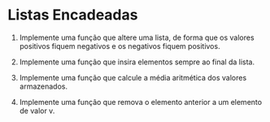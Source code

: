 # Listas Encadeadas
 
1. Implemente uma função que altere uma lista, de forma que os valores positivos fiquem negativos e os
negativos fiquem positivos. 

2. Implemente uma função que insira elementos sempre ao final da lista. 

3. Implemente uma função que calcule a média aritmética dos valores armazenados.

4. Implemente uma função que remova o elemento anterior a um elemento de valor v. 
